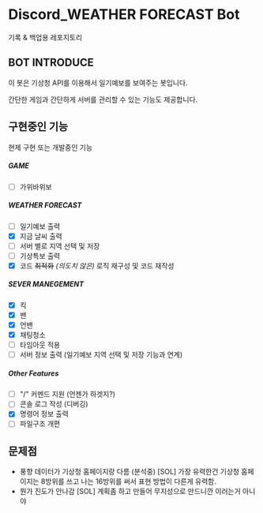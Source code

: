 # Discord_WEATHER FORECAST Bot

기록 & 백업용 레포지토리

## BOT INTRODUCE

이 봇은 기상청 API를 이용해서 일기예보를 보여주는 봇입니다.

간단한 게임과 간단하게 서버를 관리할 수 있는 기능도 제공합니다.

## 구현중인 기능

현제 구현 또는 개발중인 기능

##### GAME

* [ ] 가위바위보

##### WEATHER FORECAST

* [ ] 일기예보 출력
* [X] 지금 날씨 출력
* [ ] 서버 별로 지역 선택 및 저장
* [ ] 기상특보 출력
* [X] 코드 ~~최적화~~ *(의도치 않은)* 로직 재구성 및 코드 재작성

##### SEVER MANEGEMENT

* [X] 킥
* [X] 밴
* [X] 언밴
* [X] 채팅청소
* [ ] 타임아웃 적용
* [ ] 서버 정보 출력 (일기예보 지역 선택 및 저장 기능과 연계)

##### Other Features

* [ ] "/" 커멘드 지원 (언젠가 하겟지?)
* [ ] 콘솔 로그 작성 (디버깅)
* [X] 명령어 정보 출력
* [ ] 파일구조 개편

## 문제점

* 풍향 데이터가 기상청 홈페이지랑 다름 (분석중)
  [SOL] 가장 유력한건 기상청 홈페이지는 8방위를 쓰고 나는 16방위를 써서 표현 방법이 다른게 유력함.
* 뭔가 진도가 안나감
  [SOL] 계획좀 하고 만들어 무지성으로 만드니깐 이러는거 아니야
